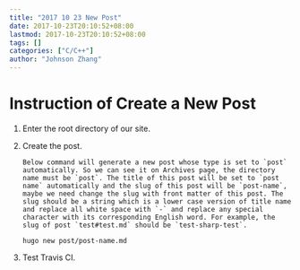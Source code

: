 ```yaml
---
title: "2017 10 23 New Post"
date: 2017-10-23T20:10:52+08:00
lastmod: 2017-10-23T20:10:52+08:00
tags: []
categories: ["C/C++"]
author: "Johnson Zhang"
---
```


# Instruction of Create a New Post
1. Enter the root directory of our site.
2. Create the post.
   
       Below command will generate a new post whose type is set to `post` automatically. So we can see it on Archives page, the directory name must be `post`. The title of this post will be set to `post name` automatically and the slug of this post will be `post-name`, maybe we need change the slug with front matter of this post. The slug should be a string which is a lower case version of title name and replace all white space with `-` and replace any special character with its corresponding English word. For example, the slug of post `test#test.md` should be `test-sharp-test`.
    
    ``` shell
    hugo new post/post-name.md
    ```
3. Test Travis CI.
<!--more-->
